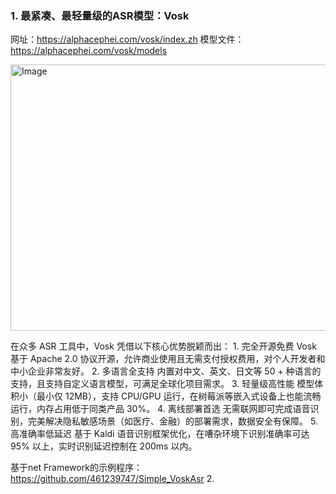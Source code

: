 ### **1. 最紧凑、最轻量级的ASR模型：Vosk**

网址：https://alphacephei.com/vosk/index.zh
模型文件：https://alphacephei.com/vosk/models

<img width="1214" height="426" alt="Image" src="https://github.com/user-attachments/assets/b2efc0e7-1cb6-41c2-ae69-6ab2a4d81e4e" />

在众多 ASR 工具中，Vosk 凭借以下核心优势脱颖而出： 1. 完全开源免费 Vosk 基于 Apache 2.0 协议开源，允许商业使用且无需支付授权费用，对个人开发者和中小企业非常友好。 2. 多语言全支持 内置对中文、英文、日文等 50 + 种语言的支持，且支持自定义语言模型，可满足全球化项目需求。 3. 轻量级高性能 模型体积小（最小仅 12MB），支持 CPU/GPU 运行，在树莓派等嵌入式设备上也能流畅运行，内存占用低于同类产品 30%。 4. 离线部署首选 无需联网即可完成语音识别，完美解决隐私敏感场景（如医疗、金融）的部署需求，数据安全有保障。 5. 高准确率低延迟 基于 Kaldi 语音识别框架优化，在嘈杂环境下识别准确率可达 95% 以上，实时识别延迟控制在 200ms 以内。

基于net Framework的示例程序：https://github.com/461239747/Simple_VoskAsr
2. 